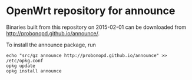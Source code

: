 OpenWrt repository for announce
========

Binaries built from this repository on 2015-02-01 can be downloaded from http://probonopd.github.io/announce/.

To install the announce package, run
```
echo "src/gz announce http://probonopd.github.io/announce" >> /etc/opkg.conf
opkg update
opkg install announce
```

